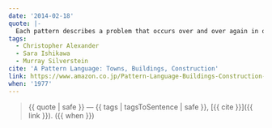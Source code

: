 ```yaml
---
date: '2014-02-18'
quote: |-
  Each pattern describes a problem that occurs over and over again in our environment, and then describes the core of the solution to that problem, in such way that you can use this solution a million times over, without ever doing it the same way twice.
tags:
  - Christopher Alexander
  - Sara Ishikawa
  - Murray Silverstein
cite: 'A Pattern Language: Towns, Buildings, Construction'
link: https://www.amazon.co.jp/Pattern-Language-Buildings-Construction-Environmental-ebook/dp/B07J1T8P1W/?tag=frontendweekl-22
when: '1977'
---
```


> {{ quote | safe }}
> — {{ tags | tagsToSentence | safe }}, [{{ cite }}]({{ link }}). ({{ when }})
